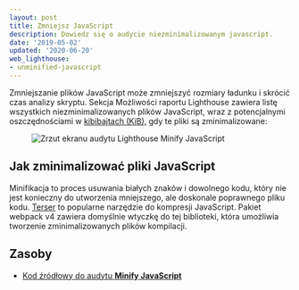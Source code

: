 ```yaml
---
layout: post
title: Zmniejsz JavaScript
description: Dowiedz się o audycie niezminimalizowanym javascript.
date: '2019-05-02'
updated: '2020-06-20'
web_lighthouse:
- unminified-javascript
---
```


Zmniejszanie plików JavaScript może zmniejszyć rozmiary ładunku i skrócić czas analizy skryptu. Sekcja Możliwości raportu Lighthouse zawiera listę wszystkich niezminimalizowanych plików JavaScript, wraz z potencjalnymi oszczędnościami w [kibibajtach (KiB),](https://en.wikipedia.org/wiki/Kibibyte) gdy te pliki są zminimalizowane:

<figure class="w-figure"><img class="w-screenshot" src="unminified-javascript.png" alt="Zrzut ekranu audytu Lighthouse Minify JavaScript"></figure>

## Jak zminimalizować pliki JavaScript

Minifikacja to proces usuwania białych znaków i dowolnego kodu, który nie jest konieczny do utworzenia mniejszego, ale doskonale poprawnego pliku kodu. [Terser](https://github.com/terser-js/terser) to popularne narzędzie do kompresji JavaScript. Pakiet webpack v4 zawiera domyślnie wtyczkę do tej biblioteki, która umożliwia tworzenie zminimalizowanych plików kompilacji.

## Zasoby

- [Kod źródłowy do audytu **Minify JavaScript**](https://github.com/GoogleChrome/lighthouse/blob/master/lighthouse-core/audits/byte-efficiency/unminified-javascript.js)

